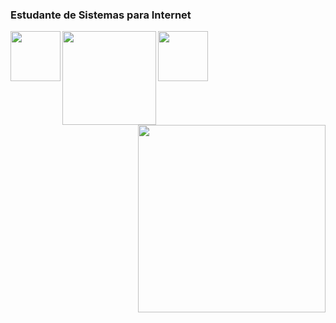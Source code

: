 ### Estudante de Sistemas para Internet

<div id="head">
  <img src="https://bobcares.com/wp-content/uploads/2022/06/mysql.png" align="left" width="80"/>
  <img src="https://logos-world.net/wp-content/uploads/2022/07/Java-Logo.png" align="left" width="150"/>
  <img src="https://s3.amazonaws.com/sertify-badges/python_ocl.png" align="left" width="80"/>
  <img src="https://github.githubassets.com/images/mona-loading-dark.gif" align="right" width="300"/>
</div>
